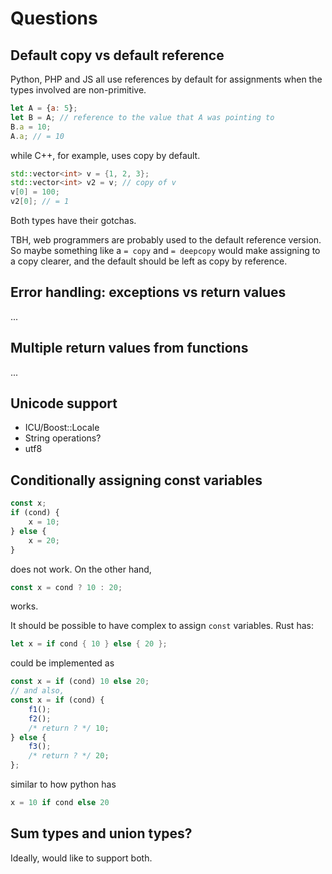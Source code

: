 # Questions

## Default copy vs default reference

Python, PHP and JS all use references by default for assignments when the types involved are non-primitive.

```js
let A = {a: 5};
let B = A; // reference to the value that A was pointing to
B.a = 10;
A.a; // = 10
```

while C++, for example, uses copy by default.
```cpp
std::vector<int> v = {1, 2, 3};
std::vector<int> v2 = v; // copy of v
v[0] = 100;
v2[0]; // = 1
```

Both types have their gotchas.

TBH, web programmers are probably used to the default reference version. So maybe something like a `= copy` and `= deepcopy` would make assigning to a copy clearer, and the default should be left as copy by reference.

## Error handling: exceptions vs return values
...

## Multiple return values from functions
...

## Unicode support
- ICU/Boost::Locale
- String operations?
- utf8

## Conditionally assigning const variables

```js
const x;
if (cond) {
    x = 10;
} else {
    x = 20;
}
```

does not work. On the other hand,

```js
const x = cond ? 10 : 20;
```

works.

It should be possible to have complex to assign `const` variables. Rust has:

```rust
let x = if cond { 10 } else { 20 };
```

could be implemented as

```js
const x = if (cond) 10 else 20;
// and also,
const x = if (cond) {
    f1();
    f2();
    /* return ? */ 10;
} else {
    f3();
    /* return ? */ 20;
};
```

similar to how python has

```py
x = 10 if cond else 20
```

## Sum types and union types?

Ideally, would like to support both.
